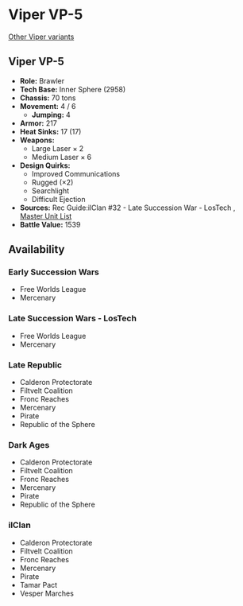 # Viper VP-5 

[Other Viper variants](../viper.md) 

## Viper VP-5 

- **Role:** Brawler 
- **Tech Base:** Inner Sphere (2958) 
- **Chassis:** 70 tons 
- **Movement:** 4 / 6 
  - **Jumping:** 4 
- **Armor:** 217 
- **Heat Sinks:** 17 (17) 
- **Weapons:** 
  - Large Laser × 2 
  - Medium Laser × 6 
- **Design Quirks:** 
  - Improved Communications 
  - Rugged (×2) 
  - Searchlight 
  - Difficult Ejection 
- **Sources:** Rec Guide:ilClan #32 - Late Succession War - LosTech , [Master Unit List](http://masterunitlist.info/Unit/Details/9466) 
- **Battle Value:** 1539 

## Availability 

### Early Succession Wars 

- Free Worlds League 
- Mercenary 

### Late Succession Wars - LosTech 

- Free Worlds League 
- Mercenary 

### Late Republic 

- Calderon Protectorate 
- Filtvelt Coalition 
- Fronc Reaches 
- Mercenary 
- Pirate 
- Republic of the Sphere 

### Dark Ages 

- Calderon Protectorate 
- Filtvelt Coalition 
- Fronc Reaches 
- Mercenary 
- Pirate 
- Republic of the Sphere 

### ilClan 

- Calderon Protectorate 
- Filtvelt Coalition 
- Fronc Reaches 
- Mercenary 
- Pirate 
- Tamar Pact 
- Vesper Marches 

